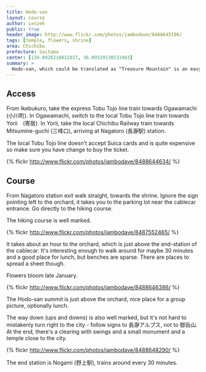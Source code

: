 ```yaml
---
title: Hodo-san
layout: course
author: Leszek
public: true
header_image: http://www.flickr.com/photos/jambodave/8488645196/
tags: [temple, flowers, shrine]
area: Chichibu
prefecture: Saitama
center: [139.0926218032837, 36.09329130533463]
summary: >
  Hodo-san, which could be translated as "Treasure Mountain" is an easy to climb mountain with an orchard of allspice trees. Recommended in late January or early February when the trees are in bloom.
---
```


## Access

From Ikebukuro, take the express Tobu Tojo line train towards Ogawamachi (小川町). In Ogawamachi, switch to the local Tobu Tojo line train towards Yorii　(寄居). In Yorii, take the local Chichibu Railway train towards Mitsumine-guchi (三峰口), arriving at Nagatoro (長瀞駅) station.

The local Tobu Tojo line doesn't accept Suica cards and is quite expensive so make sure you have change to buy the ticket.

{% flickr http://www.flickr.com/photos/jambodave/8488644634/ %}

## Course

From Nagatoro station exit walk straight, towards the shrine. Ignore the sign pointing left to the orchard, it takes you to the parking lot near the cablecar entrance. Go directly to the hiking course. 

The hiking course is well marked. 

{% flickr http://www.flickr.com/photos/jambodave/8487552465/ %}

It takes about an hour to the orchard, which is just above the end-station of the cablecar. It's interesting enough to walk around for maybe 30 minutes and a good place for lunch, but benches are sparse. There are places to spread a sheet though.

Flowers bloom late January.

{% flickr http://www.flickr.com/photos/jambodave/8488646386/ %}

The Hodo-san summit is just above the orchard, nice place for a group picture, optionally lunch. 

The way down (ups and downs) is also well marked, but it's not hard to mistakenly turn right to the city - follow signs to 長瀞アルプス, not to 御岳山. At the end, there's a clearing with swings and a small monument and a temple close to the city.

{% flickr http://www.flickr.com/photos/jambodave/8488648290/ %}

The end station is Nogami (野上駅), trains around every 30 minutes.
